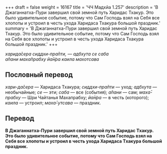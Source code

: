 +++
draft = false
weight = 16167
title = 'ЧЧ Мадхйа 1.257'
description = 'В Джаганнатха-Пури завершил свой земной путь Харидас Тхакур. Это было удивительное событие, потому что Сам Господь взял на Себя все хлопоты и устроил в честь ухода Харидаса Тхакура большой праздник.'
summary = 'В Джаганнатха-Пури завершил свой земной путь Харидас Тхакур. Это было удивительное событие, потому что Сам Господь взял на Себя все хлопоты и устроил в честь ухода Харидаса Тхакура большой праздник.'
+++

_харида̄сера сиддхи-пра̄пти, — адбхута се саба  
а̄пани маха̄прабху йа̄н̇ра каила махотсава_

## Пословный перевод

_хари_\-_да̄сера_ — Харидаса Тхакура; _сиддхи_\-_пра̄пти_ — уход; _адбхута_ — необычайные; _се_ — эти; _саба_ — все (события); _а̄пани_ — сам; _маха̄_\-_прабху_ — Шри Чайтанья Махапрабху; _йа̄н̇ра_ — в честь (которого); _каила_ — устроил; _маха̄_\-_утсава_ — праздник.

## Перевод

**В Джаганнатха-Пури завершил свой земной путь Харидас Тхакур. Это было удивительное событие, потому что Сам Господь взял на Себя все хлопоты и устроил в честь ухода Харидаса Тхакура большой праздник.**

